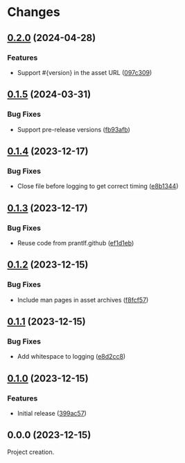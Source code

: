 # Changes

## [0.2.0](https://github.com/prantlf/update-formula/compare/v0.1.5...v0.2.0) (2024-04-28)

### Features

* Support #{version} in the asset URL ([097c309](https://github.com/prantlf/update-formula/commit/097c309470412cd64864e7d44e77277c5ed455e1))

## [0.1.5](https://github.com/prantlf/update-formula/compare/v0.1.4...v0.1.5) (2024-03-31)

### Bug Fixes

* Support pre-release versions ([fb93afb](https://github.com/prantlf/update-formula/commit/fb93afbf6b582c41bb5e40877c70d8280d43b331))

## [0.1.4](https://github.com/prantlf/update-formula/compare/v0.1.3...v0.1.4) (2023-12-17)

### Bug Fixes

* Close file before logging to get correct timing ([e8b1344](https://github.com/prantlf/update-formula/commit/e8b13446e321328554d6f0859966a1525e016943))

## [0.1.3](https://github.com/prantlf/update-formula/compare/v0.1.2...v0.1.3) (2023-12-17)

### Bug Fixes

* Reuse code from prantlf.github ([ef1d1eb](https://github.com/prantlf/update-formula/commit/ef1d1eb37d770db3cc998bed21ddb26cf54286b6))

## [0.1.2](https://github.com/prantlf/update-formula/compare/v0.1.1...v0.1.2) (2023-12-15)

### Bug Fixes

* Include man pages in asset archives ([f8fcf57](https://github.com/prantlf/update-formula/commit/f8fcf572418d265e5224e5fe2c739ea7a8468df8))

## [0.1.1](https://github.com/prantlf/update-formula/compare/v0.1.0...v0.1.1) (2023-12-15)

### Bug Fixes

* Add whitespace to logging ([e8d2cc8](https://github.com/prantlf/update-formula/commit/e8d2cc875d60b29a54f1a3884b7b73ef5b1d18ac))

## [0.1.0](https://github.com/prantlf/update-formula/compare/v0.0.0...v0.1.0) (2023-12-15)

### Features

* Initial release ([399ac57](https://github.com/prantlf/update-formula/commit/399ac57bb8dcda1a3658b4ef98427426bed77359))

## 0.0.0 (2023-12-15)

Project creation.
